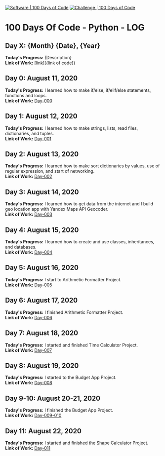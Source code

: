 [![Software | 100 Days of Code](https://www.software.com/badges/100-days-of-code)](https://www.software.com/100-days-of-code) [![Challenge | 100 Days of Code](https://img.shields.io/static/v1?label=Challenge&labelColor=384357&message=100%20Days%20of%20Code&color=00b4ee&style=for-the-badge&link=https://www.100daysofcode.com)](https://www.100daysofcode.com)

# 100 Days Of Code - Python - LOG

## Day X: {Month} {Date}, {Year}
**Today's Progress:** {Description}<br />
**Link of Work:** [link]({link of code})

## Day 0: August 11, 2020
**Today's Progress:** I learned how to make if/else, if/elif/else statements, functions and loops.<br />
**Link of Work:** [Day-000](https://github.com/ElektroNeo/100-days-of-code-python/tree/master/Day-000)

## Day 1: August 12, 2020
**Today's Progress:** I learned how to make strings, lists, read files, dictionaries, and tuples.<br />
**Link of Work:** [Day-001](https://github.com/ElektroNeo/100-days-of-code-python/tree/master/Day-001)

## Day 2: August 13, 2020
**Today's Progress:** I learned how to make sort dictionaries by values, use of regular expression, and start of networking.<br />
**Link of Work:** [Day-002](https://github.com/ElektroNeo/100-days-of-code-python/tree/master/Day-002)

## Day 3: August 14, 2020
**Today's Progress:** I learned how to get data from the internet and I build geo location app with Yandex Maps API Geocoder.<br />
**Link of Work:** [Day-003](https://github.com/ElektroNeo/100-days-of-code-python/tree/master/Day-003)

## Day 4: August 15, 2020
**Today's Progress:** I learned how to create and use classes, inheritances, and databases.<br />
**Link of Work:** [Day-004](https://github.com/ElektroNeo/100-days-of-code-python/tree/master/Day-004)

## Day 5: August 16, 2020
**Today's Progress:** I start to Arithmetic Formatter Project.<br />
**Link of Work:** [Day-005](https://github.com/ElektroNeo/100-days-of-code-python/tree/master/Day-005)

## Day 6: August 17, 2020
**Today's Progress:** I finished Arithmetic Formatter Project.<br />
**Link of Work:** [Day-006](https://github.com/ElektroNeo/100-days-of-code-python/tree/master/Day-006)

## Day 7: August 18, 2020
**Today's Progress:** I started and finished Time Calculator Project.<br />
**Link of Work:** [Day-007](https://github.com/ElektroNeo/100-days-of-code-python/tree/master/Day-007)

## Day 8: August 19, 2020
**Today's Progress:** I started to the Budget App Project.<br />
**Link of Work:** [Day-008](https://github.com/ElektroNeo/100-days-of-code-python/tree/master/Day-008)

## Day 9-10: August 20-21, 2020
**Today's Progress:** I finished the Budget App Project.<br />
**Link of Work:** [Day-009-010](https://github.com/ElektroNeo/100-days-of-code-python/tree/master/Day-009-010)

## Day 11: August 22, 2020
**Today's Progress:** I started and finished the Shape Calculator Project.<br />
**Link of Work:** [Day-011](https://github.com/ElektroNeo/100-days-of-code-python/tree/master/Day-011)